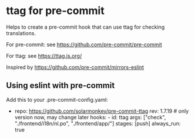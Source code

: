 # ttag for pre-commit

Helps to create a pre-commit hook that can use ttag for checking translations.

For pre-commit: see https://github.com/pre-commit/pre-commit

For ttag: see https://ttag.js.org/

Inspired by https://github.com/pre-commit/mirrors-eslint

## Using eslint with pre-commit
Add this to your .pre-commit-config.yaml:

- repo: https://github.com/solarmonkey/pre-commit-ttag
    rev: 1.7.19 # only version now, may change later
    hooks:
      - id: ttag
        args: ["check", "./frontend/i18n/nl.po", "./frontend/app/"]
        stages: [push]
        always_run: true
